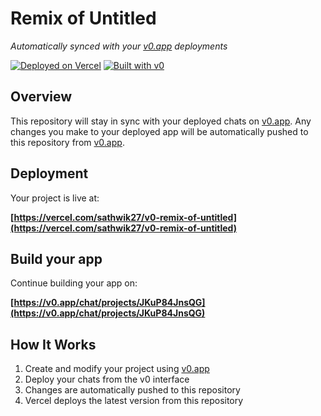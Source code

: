 # Remix of Untitled

*Automatically synced with your [v0.app](https://v0.app) deployments*

[![Deployed on Vercel](https://img.shields.io/badge/Deployed%20on-Vercel-black?style=for-the-badge&logo=vercel)](https://vercel.com/sathwik27/v0-remix-of-untitled)
[![Built with v0](https://img.shields.io/badge/Built%20with-v0.app-black?style=for-the-badge)](https://v0.app/chat/projects/JKuP84JnsQG)

## Overview

This repository will stay in sync with your deployed chats on [v0.app](https://v0.app).
Any changes you make to your deployed app will be automatically pushed to this repository from [v0.app](https://v0.app).

## Deployment

Your project is live at:

**[https://vercel.com/sathwik27/v0-remix-of-untitled](https://vercel.com/sathwik27/v0-remix-of-untitled)**

## Build your app

Continue building your app on:

**[https://v0.app/chat/projects/JKuP84JnsQG](https://v0.app/chat/projects/JKuP84JnsQG)**

## How It Works

1. Create and modify your project using [v0.app](https://v0.app)
2. Deploy your chats from the v0 interface
3. Changes are automatically pushed to this repository
4. Vercel deploys the latest version from this repository